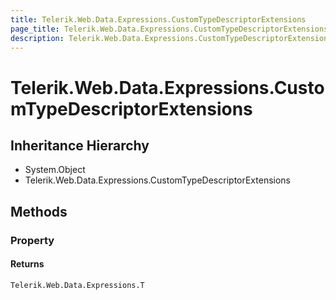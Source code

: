 ```yaml
---
title: Telerik.Web.Data.Expressions.CustomTypeDescriptorExtensions
page_title: Telerik.Web.Data.Expressions.CustomTypeDescriptorExtensions
description: Telerik.Web.Data.Expressions.CustomTypeDescriptorExtensions
---
```


# Telerik.Web.Data.Expressions.CustomTypeDescriptorExtensions

## Inheritance Hierarchy

* System.Object
* Telerik.Web.Data.Expressions.CustomTypeDescriptorExtensions

## Methods

###  Property

#### Returns

`Telerik.Web.Data.Expressions.T` 

